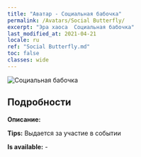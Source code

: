 ```yaml
---
title: "Аватар - Социальная бабочка"
permalink: /Avatars/Social Butterfly/
excerpt: "Эра хаоса  Социальная бабочка"
last_modified_at: 2021-04-21
locale: ru
ref: "Social Butterfly.md"
toc: false
classes: wide
---
```

 ![Социальная бабочка](/images/a/avatarFrame_31.png)

## Подробности

 **Описание:**  

 **Tips:** Выдается за участие в событии 

 **Is available:**  - 

